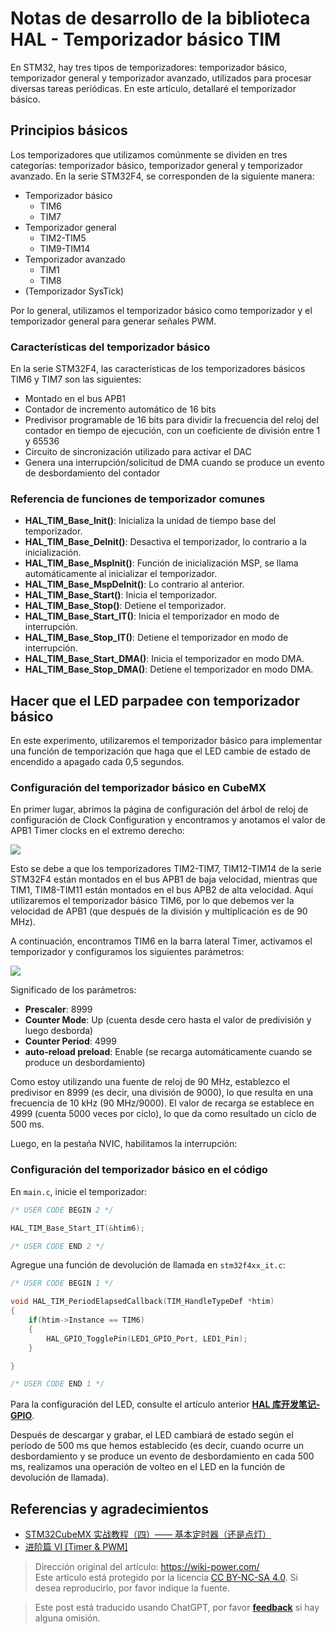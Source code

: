# Notas de desarrollo de la biblioteca HAL - Temporizador básico TIM

En STM32, hay tres tipos de temporizadores: temporizador básico, temporizador general y temporizador avanzado, utilizados para procesar diversas tareas periódicas. En este artículo, detallaré el temporizador básico.

## Principios básicos

Los temporizadores que utilizamos comúnmente se dividen en tres categorías: temporizador básico, temporizador general y temporizador avanzado. En la serie STM32F4, se corresponden de la siguiente manera:

- Temporizador básico
  - TIM6
  - TIM7
- Temporizador general
  - TIM2-TIM5
  - TIM9-TIM14
- Temporizador avanzado
  - TIM1
  - TIM8
- (Temporizador SysTick)

Por lo general, utilizamos el temporizador básico como temporizador y el temporizador general para generar señales PWM.

### Características del temporizador básico

En la serie STM32F4, las características de los temporizadores básicos TIM6 y TIM7 son las siguientes:

- Montado en el bus APB1
- Contador de incremento automático de 16 bits
- Predivisor programable de 16 bits para dividir la frecuencia del reloj del contador en tiempo de ejecución, con un coeficiente de división entre 1 y 65536
- Circuito de sincronización utilizado para activar el DAC
- Genera una interrupción/solicitud de DMA cuando se produce un evento de desbordamiento del contador

### Referencia de funciones de temporizador comunes

- **HAL_TIM_Base_Init()**: Inicializa la unidad de tiempo base del temporizador.
- **HAL_TIM_Base_DeInit()**: Desactiva el temporizador, lo contrario a la inicialización.
- **HAL_TIM_Base_MspInit()**: Función de inicialización MSP, se llama automáticamente al inicializar el temporizador.
- **HAL_TIM_Base_MspDeInit()**: Lo contrario al anterior.
- **HAL_TIM_Base_Start()**: Inicia el temporizador.
- **HAL_TIM_Base_Stop()**: Detiene el temporizador.
- **HAL_TIM_Base_Start_IT()**: Inicia el temporizador en modo de interrupción.
- **HAL_TIM_Base_Stop_IT()**: Detiene el temporizador en modo de interrupción.
- **HAL_TIM_Base_Start_DMA()**: Inicia el temporizador en modo DMA.
- **HAL_TIM_Base_Stop_DMA()**: Detiene el temporizador en modo DMA.

## Hacer que el LED parpadee con temporizador básico

En este experimento, utilizaremos el temporizador básico para implementar una función de temporización que haga que el LED cambie de estado de encendido a apagado cada 0,5 segundos.

### Configuración del temporizador básico en CubeMX

En primer lugar, abrimos la página de configuración del árbol de reloj de configuración de Clock Configuration y encontramos y anotamos el valor de APB1 Timer clocks en el extremo derecho:

![](https://wiki-media-1253965369.cos.ap-guangzhou.myqcloud.com/img/20210407152250.png)

Esto se debe a que los temporizadores TIM2-TIM7, TIM12-TIM14 de la serie STM32F4 están montados en el bus APB1 de baja velocidad, mientras que TIM1, TIM8-TIM11 están montados en el bus APB2 de alta velocidad. Aquí utilizaremos el temporizador básico TIM6, por lo que debemos ver la velocidad de APB1 (que después de la división y multiplicación es de 90 MHz).

A continuación, encontramos TIM6 en la barra lateral Timer, activamos el temporizador y configuramos los siguientes parámetros:

![](https://wiki-media-1253965369.cos.ap-guangzhou.myqcloud.com/img/20210407173136.png)

Significado de los parámetros:

- **Prescaler**: 8999
- **Counter Mode**: Up (cuenta desde cero hasta el valor de predivisión y luego desborda)
- **Counter Period**: 4999
- **auto-reload preload**: Enable (se recarga automáticamente cuando se produce un desbordamiento)

Como estoy utilizando una fuente de reloj de 90 MHz, establezco el predivisor en 8999 (es decir, una división de 9000), lo que resulta en una frecuencia de 10 kHz (90 MHz/9000). El valor de recarga se establece en 4999 (cuenta 5000 veces por ciclo), lo que da como resultado un ciclo de 500 ms.

Luego, en la pestaña NVIC, habilitamos la interrupción:

### Configuración del temporizador básico en el código

En `main.c`, inicie el temporizador:

```c title="main.c"
/* USER CODE BEGIN 2 */

HAL_TIM_Base_Start_IT(&htim6);

/* USER CODE END 2 */
```

Agregue una función de devolución de llamada en `stm32f4xx_it.c`:

```c title="stm32f4xx_it.c"
/* USER CODE BEGIN 1 */

void HAL_TIM_PeriodElapsedCallback(TIM_HandleTypeDef *htim)
{
    if(htim->Instance == TIM6)
    {
        HAL_GPIO_TogglePin(LED1_GPIO_Port, LED1_Pin);
    }

}

/* USER CODE END 1 */
```

Para la configuración del LED, consulte el artículo anterior [**HAL 库开发笔记-GPIO**](https://wiki-power.com/es/HAL%E5%BA%93%E5%BC%80%E5%8F%91%E7%AC%94%E8%AE%B0%EF%BC%88%E4%BA%8C%EF%BC%89-GPIO).

Después de descargar y grabar, el LED cambiará de estado según el período de 500 ms que hemos establecido (es decir, cuando ocurre un desbordamiento y se produce un evento de desbordamiento en cada 500 ms, realizamos una operación de volteo en el LED en la función de devolución de llamada).

## Referencias y agradecimientos

- [STM32CubeMX 实战教程（四）—— 基本定时器（还是点灯）](https://blog.csdn.net/weixin_43892323/article/details/104534920)
- [进阶篇 VI [Timer & PWM]](https://alchemicronin.github.io/posts/fd31d369/)

> Dirección original del artículo: <https://wiki-power.com/>  
> Este artículo está protegido por la licencia [CC BY-NC-SA 4.0](https://creativecommons.org/licenses/by/4.0/deed.zh). Si desea reproducirlo, por favor indique la fuente.

> Este post está traducido usando ChatGPT, por favor [**feedback**](https://github.com/linyuxuanlin/Wiki_MkDocs/issues/new) si hay alguna omisión.